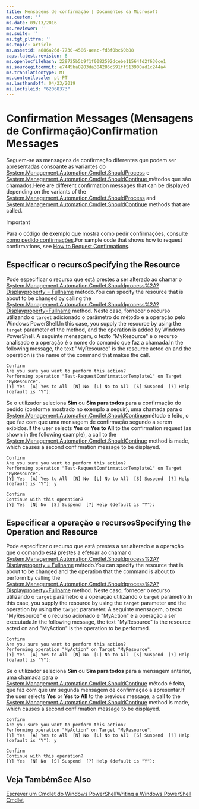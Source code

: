```yaml
---
title: Mensagens de confirmação | Documentos da Microsoft
ms.custom: ''
ms.date: 09/13/2016
ms.reviewer: ''
ms.suite: ''
ms.tgt_pltfrm: ''
ms.topic: article
ms.assetid: a886a26d-7730-4586-aeac-fd3f0bc60b88
caps.latest.revision: 8
ms.openlocfilehash: 229725b5b9f1f0082592dcebe11564fd2f630ce1
ms.sourcegitcommit: e7445ba8203da304286c591ff513900ad1c244a4
ms.translationtype: MT
ms.contentlocale: pt-PT
ms.lasthandoff: 04/23/2019
ms.locfileid: "62068373"
---
```

# <a name="confirmation-messages"></a><span data-ttu-id="82b03-102">Confirmation Messages (Mensagens de Confirmação)</span><span class="sxs-lookup"><span data-stu-id="82b03-102">Confirmation Messages</span></span>

<span data-ttu-id="82b03-103">Seguem-se as mensagens de confirmação diferentes que podem ser apresentadas consoante as variantes do [System.Management.Automation.Cmdlet.ShouldProcess](/dotnet/api/System.Management.Automation.Cmdlet.ShouldProcess) e [System.Management.Automation.Cmdlet.ShouldContinue ](/dotnet/api/System.Management.Automation.Cmdlet.ShouldContinue) métodos que são chamados.</span><span class="sxs-lookup"><span data-stu-id="82b03-103">Here are different confirmation messages that can be displayed depending on the variants of the [System.Management.Automation.Cmdlet.ShouldProcess](/dotnet/api/System.Management.Automation.Cmdlet.ShouldProcess) and [System.Management.Automation.Cmdlet.ShouldContinue](/dotnet/api/System.Management.Automation.Cmdlet.ShouldContinue) methods that are called.</span></span>

> [!IMPORTANT]
> <span data-ttu-id="82b03-104">Para o código de exemplo que mostra como pedir confirmações, consulte [como pedido confirmações](./how-to-request-confirmations.md).</span><span class="sxs-lookup"><span data-stu-id="82b03-104">For sample code that shows how to request confirmations, see [How to Request Confirmations](./how-to-request-confirmations.md).</span></span>

## <a name="specifying-the-resource"></a><span data-ttu-id="82b03-105">Especificar o recurso</span><span class="sxs-lookup"><span data-stu-id="82b03-105">Specifying the Resource</span></span>

<span data-ttu-id="82b03-106">Pode especificar o recurso que está prestes a ser alterado ao chamar o [System.Management.Automation.Cmdlet.Shouldprocess%2A? Displayproperty = Fullname](/dotnet/api/System.Management.Automation.Cmdlet.ShouldProcess?view=powershellsdk-1.1.0) método.</span><span class="sxs-lookup"><span data-stu-id="82b03-106">You can specify the resource that is about to be changed by calling the [System.Management.Automation.Cmdlet.Shouldprocess%2A?Displayproperty=Fullname](/dotnet/api/System.Management.Automation.Cmdlet.ShouldProcess?view=powershellsdk-1.1.0) method.</span></span> <span data-ttu-id="82b03-107">Neste caso, fornecer o recurso utilizando o `target` adicionado o parâmetro do método e a operação pelo Windows PowerShell.</span><span class="sxs-lookup"><span data-stu-id="82b03-107">In this case, you supply the resource by using the `target` parameter of the method, and the operation is added by Windows PowerShell.</span></span> <span data-ttu-id="82b03-108">A seguinte mensagem, o texto "MyResource" é o recurso analisado e a operação é o nome do comando que faz a chamada.</span><span class="sxs-lookup"><span data-stu-id="82b03-108">In the following message, the text "MyResource" is the resource acted on and the operation is the name of the command that makes the call.</span></span>

```output
Confirm
Are you sure you want to perform this action?
Performing operation "Test-RequestConfirmationTemplate1" on Target "MyResource".
[Y] Yes  [A] Yes to All  [N] No  [L] No to All  [S] Suspend  [?] Help (default is "Y"):
```

<span data-ttu-id="82b03-109">Se o utilizador seleciona **Sim** ou **Sim para todos** para a confirmação do pedido (conforme mostrado no exemplo a seguir), uma chamada para o [System.Management.Automation.Cmdlet.ShouldContinue](/dotnet/api/System.Management.Automation.Cmdlet.ShouldContinue)método é feito, o que faz com que uma mensagem de confirmação segundo a serem exibidos.</span><span class="sxs-lookup"><span data-stu-id="82b03-109">If the user selects **Yes** or **Yes to All** to the confirmation request (as shown in the following example), a call to the [System.Management.Automation.Cmdlet.ShouldContinue](/dotnet/api/System.Management.Automation.Cmdlet.ShouldContinue) method is made, which causes a second confirmation message to be displayed.</span></span>

```output
Confirm
Are you sure you want to perform this action?
Performing operation "Test-RequestConfirmationTemplate1" on Target "MyResource".
[Y] Yes  [A] Yes to All  [N] No  [L] No to All  [S] Suspend  [?] Help (default is "Y"): y

Confirm
Continue with this operation?
[Y] Yes  [N] No  [S] Suspend  [?] Help (default is "Y"):
```

## <a name="specifying-the-operation-and-resource"></a><span data-ttu-id="82b03-110">Especificar a operação e recursos</span><span class="sxs-lookup"><span data-stu-id="82b03-110">Specifying the Operation and Resource</span></span>

<span data-ttu-id="82b03-111">Pode especificar o recurso que está prestes a ser alterado e a operação que o comando está prestes a efetuar ao chamar o [System.Management.Automation.Cmdlet.Shouldprocess%2A? Displayproperty = Fullname](/dotnet/api/System.Management.Automation.Cmdlet.ShouldProcess?view=powershellsdk-1.1.0) método.</span><span class="sxs-lookup"><span data-stu-id="82b03-111">You can specify the resource that is about to be changed and the operation that the command is about to perform by calling the [System.Management.Automation.Cmdlet.Shouldprocess%2A?Displayproperty=Fullname](/dotnet/api/System.Management.Automation.Cmdlet.ShouldProcess?view=powershellsdk-1.1.0) method.</span></span> <span data-ttu-id="82b03-112">Neste caso, fornecer o recurso utilizando o `target` parâmetro e a operação utilizando o `target` parâmetro.</span><span class="sxs-lookup"><span data-stu-id="82b03-112">In this case, you supply the resource by using the `target` parameter and the operation by using the `target` parameter.</span></span> <span data-ttu-id="82b03-113">A seguinte mensagem, o texto "MyResource" é o recurso acionado e "MyAction" é a operação a ser executada.</span><span class="sxs-lookup"><span data-stu-id="82b03-113">In the following message, the text "MyResource" is the resource acted on and "MyAction" is the operation to be performed.</span></span>

```output
Confirm
Are you sure you want to perform this action?
Performing operation "MyAction" on Target "MyResource".
[Y] Yes  [A] Yes to All  [N] No  [L] No to All  [S] Suspend  [?] Help (default is "Y"):
```

<span data-ttu-id="82b03-114">Se o utilizador seleciona **Sim** ou **Sim para todos** para a mensagem anterior, uma chamada para o [System.Management.Automation.Cmdlet.ShouldContinue](/dotnet/api/System.Management.Automation.Cmdlet.ShouldContinue) método é feita, que faz com que um segunda mensagem de confirmação a apresentar.</span><span class="sxs-lookup"><span data-stu-id="82b03-114">If the user selects **Yes** or **Yes to All** to the previous message, a call to the [System.Management.Automation.Cmdlet.ShouldContinue](/dotnet/api/System.Management.Automation.Cmdlet.ShouldContinue) method is made, which causes a second confirmation message to be displayed.</span></span>

```output
Confirm
Are you sure you want to perform this action?
Performing operation "MyAction" on Target "MyResource".
[Y] Yes  [A] Yes to All  [N] No  [L] No to All  [S] Suspend  [?] Help (default is "Y"): y

Confirm
Continue with this operation?
[Y] Yes  [N] No  [S] Suspend  [?] Help (default is "Y"):
```

## <a name="see-also"></a><span data-ttu-id="82b03-115">Veja Também</span><span class="sxs-lookup"><span data-stu-id="82b03-115">See Also</span></span>

[<span data-ttu-id="82b03-116">Escrever um Cmdlet do Windows PowerShell</span><span class="sxs-lookup"><span data-stu-id="82b03-116">Writing a Windows PowerShell Cmdlet</span></span>](./writing-a-windows-powershell-cmdlet.md)
